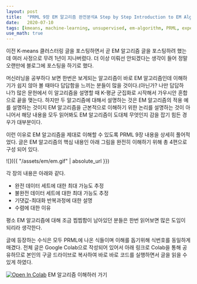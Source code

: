 ```yaml
---
layout: post
title:  "PRML 9장 EM 알고리즘 완전분석A Step by Step Introduction to EM Algorithm; Pattern Recognition and Machine Learning - Chap. 9"
date:   2020-07-10
tags: [kmeans, machine-learning, unsupervised, em-algorithm, PRML, expectation-maximization]
use_math: true
---
```



이전 K-means 클러스터링 글을 포스팅하면서 곧 EM 알고리즘 글을 포스팅하려 했는데 여러 사정으로 무려 1년이 지나버렸다. 더 이상 미뤄선 안되겠다는 생각이 들어 정말 오랜만에 블로그에 포스팅을 하기로 했다. 

머신러닝을 공부하다 보면 한번은 보게되는 알고리즘이 바로 EM 알고리즘인데 이해하기가 쉽지 않아 볼 때마다 답답함을 느끼는 분들이 많을 것이다.(아닌가? 나만 답답하나?) 많은 문헌에서 이 알고리즘을 설명할 때 K-평균 군집화로 시작해서 가우시안 혼합으로 끝을 맺는다. 하지만 두 알고리즘에 대해서 설명하는 것은 EM 알고리즘의 적용 예를 설명하는 것이지 EM 알고리즘을 근본적으로 이해하기 위한 논리를 설명하는 것이 아니어서 해당 내용을 모두 읽어봐도 EM 알고리즘이 도대체 무엇인지 감을 잡기 힘든 경우가 대부분이다.

이런 이유로 EM 알고리즘을 제대로 이해할 수 있도록 PRML 9장 내용을 상세히 풀어적었다. 
글은 EM 알고리즘의 핵심 내용인 아래 그림을 완전히 이해하기 위해 총 4편으로 구성 되어 있다.  

![]({{ "/assets/em/em.gif" | absolute_url }})

각 장의 내용은 아래와 같다.

- 완전 데이터 세트에 대한 최대 가능도 추정
- 불완전 데이터 세트에 대한 최대 가능도 추정
- 기댓값-최대화 반복과정에 대한 설명
- 수렴에 대한 이유

평소 EM 알고리즘에 대해 조금 찝찝함이 남아있던 분들은 한번 읽어보면 많은 도임이 되리라 생각한다.

글에 등장하는 수식은 모두 PRML에 나온 식들이며 이해를 돕기위해 식번호를 동일하게 매겼다.
전체 글은 Google Colab으로 작성되어 있어서 아래 링크로 Colab을 통해 공유하므로 본인의 구글 드라이브로 복사하여 바로 바로 코드를 실행하면서 글을 읽을 수 있게 하였다.

[![Open In Colab](https://colab.research.google.com/assets/colab-badge.svg)](https://colab.research.google.com/github/metamath1/ml-simple-works/blob/master/EM/em_algorithm.ipynb) EM 알고리즘 이해하러 가기


